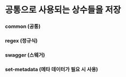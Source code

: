 # 공통으로 사용되는 상수들을 저장

### common (공통)

### regex (정규식)

### swagger (스웨거)

### set-metadata (메타 데이터가 필요 시 사용)
